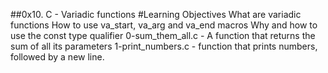 ##0x10. C - Variadic functions
#Learning Objectives
What are variadic functions
How to use va_start, va_arg and va_end macros
Why and how to use the const type qualifier
0-sum_them_all.c - A function that returns the sum of all its parameters
1-print_numbers.c - function that prints numbers, followed by a new line.

